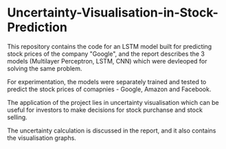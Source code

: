 # Uncertainty-Visualisation-in-Stock-Prediction
This repository contains the code for an LSTM model built for predicting stock prices of the company "Google", and the report describes the 3 models (Multilayer Perceptron, LSTM, CNN) which were devleoped for solving the same problem.

For experimentation, the models were separately trained and tested to predict the stock prices of comapnies - Google, Amazon and Facebook.

The application of the project lies in uncertainty visualisation which can be useful for investors to make decisions for 
stock purchanse and stock selling.

The uncertainty calculation is discussed in the report, and it also contains the visualisation graphs.
